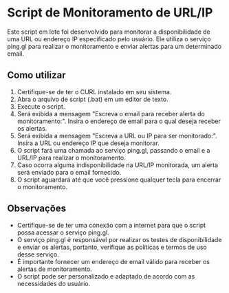# Script de Monitoramento de URL/IP

Este script em lote foi desenvolvido para monitorar a disponibilidade de uma URL ou endereço IP especificado pelo usuário. Ele utiliza o serviço ping.gl para realizar o monitoramento e enviar alertas para um determinado email.

## Como utilizar

1. Certifique-se de ter o CURL instalado em seu sistema.
2. Abra o arquivo de script (.bat) em um editor de texto.
3. Execute o script.
4. Será exibida a mensagem "Escreva o email para receber alerta do monitoramento:". Insira o endereço de email para o qual deseja receber os alertas.
5. Será exibida a mensagem "Escreva a URL ou IP para ser monitorado:". Insira a URL ou endereço IP que deseja monitorar.
6. O script fará uma chamada ao serviço ping.gl, passando o email e a URL/IP para realizar o monitoramento.
7. Caso ocorra alguma indisponibilidade na URL/IP monitorada, um alerta será enviado para o email fornecido.
8. O script aguardará até que você pressione qualquer tecla para encerrar o monitoramento.

## Observações

- Certifique-se de ter uma conexão com a internet para que o script possa acessar o serviço ping.gl.
- O serviço ping.gl é responsável por realizar os testes de disponibilidade e enviar os alertas, portanto, verifique as políticas e termos de uso desse serviço.
- É importante fornecer um endereço de email válido para receber os alertas de monitoramento.
- O script pode ser personalizado e adaptado de acordo com as necessidades do usuário.
